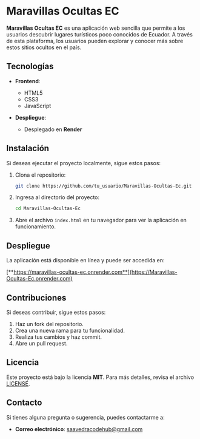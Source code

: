 # Maravillas Ocultas EC

**Maravillas Ocultas EC** es una aplicación web sencilla que permite a los usuarios descubrir lugares turísticos poco conocidos de Ecuador. A través de esta plataforma, los usuarios pueden explorar y conocer más sobre estos sitios ocultos en el país.

## Tecnologías

- **Frontend**:
  - HTML5
  - CSS3
  - JavaScript

- **Despliegue**:
  - Desplegado en **Render**

## Instalación

Si deseas ejecutar el proyecto localmente, sigue estos pasos:

1. Clona el repositorio:

   ```bash
   git clone https://github.com/tu_usuario/Maravillas-Ocultas-Ec.git
   ```

2. Ingresa al directorio del proyecto:

   ```bash
   cd Maravillas-Ocultas-Ec
   ```

3. Abre el archivo `index.html` en tu navegador para ver la aplicación en funcionamiento.

## Despliegue

La aplicación está disponible en línea y puede ser accedida en:

[**https://maravillas-ocultas-ec.onrender.com**](https://Maravillas-Ocultas-Ec.onrender.com)

## Contribuciones

Si deseas contribuir, sigue estos pasos:

1. Haz un fork del repositorio.
2. Crea una nueva rama para tu funcionalidad.
3. Realiza tus cambios y haz commit.
4. Abre un pull request.

## Licencia

Este proyecto está bajo la licencia **MIT**. Para más detalles, revisa el archivo [LICENSE](LICENSE).

## Contacto

Si tienes alguna pregunta o sugerencia, puedes contactarme a:

- **Correo electrónico**: saavedracodehub@gmail.com
